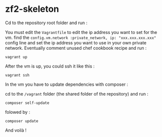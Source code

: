 zf2-skeleton
============

Cd to the repository root folder and run : 

You must edit the `Vagrantfile` to edit the ip address you want to set for the vm.
find the `config.vm.network :private_network, ip: "xxx.xxx.xxx.xxx"` config line and
set the ip address you want to use in your own private network.
Eventually comment unused chef cookbook recipe and run :

`vagrant up`

After the vm is up, you could ssh it like this :

`vagrant ssh`

In the vm you have to update dependencies with composer :

cd to the `/vagrant` folder (the shared folder of the repository) and run :

`composer self-update`

folowed by :

`composer update`

And voilà !

